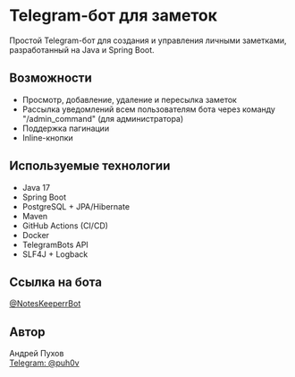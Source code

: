 # Telegram-бот для заметок 

Простой Telegram-бот для создания и управления личными заметками, разработанный на Java и Spring Boot.

##  Возможности 

- Просмотр, добавление, удаление и пересылка заметок
- Рассылка уведомлений всем пользователям бота через команду "/admin_command" (для администратора)
- Поддержка пагинации
- Inline-кнопки

## Используемые технологии 
 
- Java 17
- Spring Boot
- PostgreSQL + JPA/Hibernate
- Maven
- GitHub Actions (CI/CD)
- Docker
- TelegramBots API
- SLF4J + Logback 

## Ссылка на бота

[@NotesKeeperrBot](https://t.me/NotesKeeperrBot)

## Автор

Андрей Пухов  
[Telegram: @puh0v](https://t.me/puh0v)
